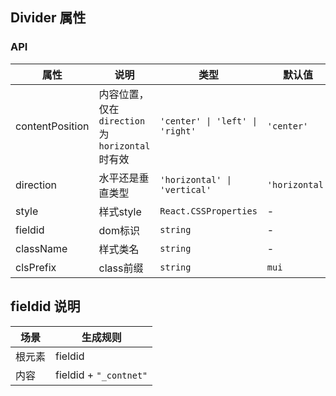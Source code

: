 ## Divider 属性

### API

| 属性 | 说明 | 类型 | 默认值 |
| --- | --- | --- | --- |
| contentPosition | 内容位置，仅在 `direction` 为 `horizontal` 时有效 | `'center' \| 'left' \| 'right'` | `'center'` |
| direction | 水平还是垂直类型 | `'horizontal' \| 'vertical'` | `'horizontal'` |
| style | 样式style | `React.CSSProperties` | - |
| fieldid | dom标识 | `string` | - |
| className | 样式类名 | `string` | - |
| clsPrefix | class前缀 | `string` | `mui` |

## fieldid 说明

| 场景             | 生成规则          |
| --------------- | ---------------- |
| 根元素           | fieldid          |
| 内容            | fieldid + `"_contnet"`  |
